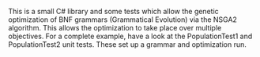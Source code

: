 This is a small C# library and some tests which allow the genetic optimization of BNF grammars (Grammatical Evolution) via the NSGA2 algorithm. This allows the optimization to take place over multiple objectives.
For a complete example, have a look at the PopulationTest1 and PopulationTest2 unit tests. These set up a grammar and optimization run.
